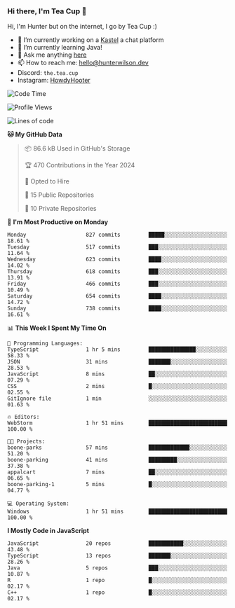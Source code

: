 ### Hi there, I'm Tea Cup 👋 

Hi, I'm Hunter but on the internet, I go by Tea Cup :)

- 🔭 I’m currently working on a [Kastel](https://github.com/KastelApp) a chat platform
- 🌱 I’m currently learning Java!
- 💬 Ask me anything [here](https://github.com/TheTeaCup/TheTeaCup/issues)
- 📫 How to reach me: [hello@hunterwilson.dev](mailto:hello@hunterwilson.dev)
- Discord: `the.tea.cup`
- Instagram: [HowdyHooter](https://instagram.com/HowdyHooter)

<!--START_SECTION:waka-->
![Code Time](http://img.shields.io/badge/Code%20Time-581%20hrs%2012%20mins-blue)

![Profile Views](http://img.shields.io/badge/Profile%20Views-10-blue)

![Lines of code](https://img.shields.io/badge/From%20Hello%20World%20I%27ve%20Written-1.5%20million%20lines%20of%20code-blue)

**🐱 My GitHub Data** 

> 📦 86.6 kB Used in GitHub's Storage 
 > 
> 🏆 470 Contributions in the Year 2024
 > 
> 💼 Opted to Hire
 > 
> 📜 15 Public Repositories 
 > 
> 🔑 10 Private Repositories 
 > 
📅 **I'm Most Productive on Monday** 

```text
Monday                   827 commits         █████░░░░░░░░░░░░░░░░░░░░   18.61 % 
Tuesday                  517 commits         ███░░░░░░░░░░░░░░░░░░░░░░   11.64 % 
Wednesday                623 commits         ████░░░░░░░░░░░░░░░░░░░░░   14.02 % 
Thursday                 618 commits         ███░░░░░░░░░░░░░░░░░░░░░░   13.91 % 
Friday                   466 commits         ███░░░░░░░░░░░░░░░░░░░░░░   10.49 % 
Saturday                 654 commits         ████░░░░░░░░░░░░░░░░░░░░░   14.72 % 
Sunday                   738 commits         ████░░░░░░░░░░░░░░░░░░░░░   16.61 % 
```


📊 **This Week I Spent My Time On** 

```text
💬 Programming Languages: 
TypeScript               1 hr 5 mins         ███████████████░░░░░░░░░░   58.33 % 
JSON                     31 mins             ███████░░░░░░░░░░░░░░░░░░   28.53 % 
JavaScript               8 mins              ██░░░░░░░░░░░░░░░░░░░░░░░   07.29 % 
CSS                      2 mins              █░░░░░░░░░░░░░░░░░░░░░░░░   02.55 % 
GitIgnore file           1 min               ░░░░░░░░░░░░░░░░░░░░░░░░░   01.63 % 

🔥 Editors: 
WebStorm                 1 hr 51 mins        █████████████████████████   100.00 % 

🐱‍💻 Projects: 
boone-parks              57 mins             █████████████░░░░░░░░░░░░   51.20 % 
boone-parking            41 mins             █████████░░░░░░░░░░░░░░░░   37.38 % 
appalcart                7 mins              ██░░░░░░░░░░░░░░░░░░░░░░░   06.65 % 
boone-parking-1          5 mins              █░░░░░░░░░░░░░░░░░░░░░░░░   04.77 % 

💻 Operating System: 
Windows                  1 hr 51 mins        █████████████████████████   100.00 % 
```

**I Mostly Code in JavaScript** 

```text
JavaScript               20 repos            ███████████░░░░░░░░░░░░░░   43.48 % 
TypeScript               13 repos            ███████░░░░░░░░░░░░░░░░░░   28.26 % 
Java                     5 repos             ███░░░░░░░░░░░░░░░░░░░░░░   10.87 % 
R                        1 repo              █░░░░░░░░░░░░░░░░░░░░░░░░   02.17 % 
C++                      1 repo              █░░░░░░░░░░░░░░░░░░░░░░░░   02.17 % 
```




<!--END_SECTION:waka-->
